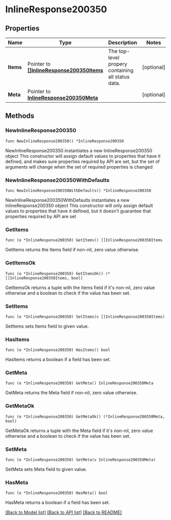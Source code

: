 # InlineResponse200350

## Properties

Name | Type | Description | Notes
------------ | ------------- | ------------- | -------------
**Items** | Pointer to [**[]InlineResponse200350Items**](InlineResponse200350Items.md) | The top-level propery containing all status data. | [optional] 
**Meta** | Pointer to [**InlineResponse200350Meta**](InlineResponse200350Meta.md) |  | [optional] 

## Methods

### NewInlineResponse200350

`func NewInlineResponse200350() *InlineResponse200350`

NewInlineResponse200350 instantiates a new InlineResponse200350 object
This constructor will assign default values to properties that have it defined,
and makes sure properties required by API are set, but the set of arguments
will change when the set of required properties is changed

### NewInlineResponse200350WithDefaults

`func NewInlineResponse200350WithDefaults() *InlineResponse200350`

NewInlineResponse200350WithDefaults instantiates a new InlineResponse200350 object
This constructor will only assign default values to properties that have it defined,
but it doesn't guarantee that properties required by API are set

### GetItems

`func (o *InlineResponse200350) GetItems() []InlineResponse200350Items`

GetItems returns the Items field if non-nil, zero value otherwise.

### GetItemsOk

`func (o *InlineResponse200350) GetItemsOk() (*[]InlineResponse200350Items, bool)`

GetItemsOk returns a tuple with the Items field if it's non-nil, zero value otherwise
and a boolean to check if the value has been set.

### SetItems

`func (o *InlineResponse200350) SetItems(v []InlineResponse200350Items)`

SetItems sets Items field to given value.

### HasItems

`func (o *InlineResponse200350) HasItems() bool`

HasItems returns a boolean if a field has been set.

### GetMeta

`func (o *InlineResponse200350) GetMeta() InlineResponse200350Meta`

GetMeta returns the Meta field if non-nil, zero value otherwise.

### GetMetaOk

`func (o *InlineResponse200350) GetMetaOk() (*InlineResponse200350Meta, bool)`

GetMetaOk returns a tuple with the Meta field if it's non-nil, zero value otherwise
and a boolean to check if the value has been set.

### SetMeta

`func (o *InlineResponse200350) SetMeta(v InlineResponse200350Meta)`

SetMeta sets Meta field to given value.

### HasMeta

`func (o *InlineResponse200350) HasMeta() bool`

HasMeta returns a boolean if a field has been set.


[[Back to Model list]](../README.md#documentation-for-models) [[Back to API list]](../README.md#documentation-for-api-endpoints) [[Back to README]](../README.md)


